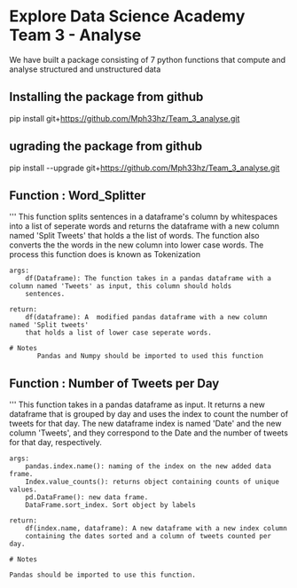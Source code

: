 # Explore Data Science Academy Team 3 - Analyse 
We have built a package consisting of 7 python functions that compute and analyse structured and unstructured data

## Installing the package from github

pip install git+https://github.com/Mph33hz/Team_3_analyse.git

## ugrading the package from github

pip install --upgrade git+https://github.com/Mph33hz/Team_3_analyse.git



## Function : Word_Splitter

''' This function splits sentences in a dataframe's column by whitespaces into a list
    of seperate words and returns the dataframe with a new column
    named 'Split Tweets' that holds a the list of words. The function also converts the the words in the new column 
    into lower case words. The process this function does is known as Tokenization

    args:
        df(Dataframe): The function takes in a pandas dataframe with a column named 'Tweets' as input, this column should holds
        sentences.

    return:
        df(dataframe): A  modified pandas dataframe with a new column named 'Split tweets'
        that holds a list of lower case seperate words.
        
    # Notes
           Pandas and Numpy should be imported to used this function
           
    
## Function : Number of Tweets per Day

''' This function takes in a pandas dataframe as input. It returns a new dataframe that is grouped by day and uses the index to count the number of tweets for that day. The new dataframe index is named 'Date' and the new column 'Tweets', and they correspond to the Date and the number of tweets for that day, respectively. 

    args:
        pandas.index.name(): naming of the index on the new added data frame.
        Index.value_counts(): returns object containing counts of unique values.
        pd.DataFrame(): new data frame.
        DataFrame.sort_index. Sort object by labels
        
    return:
        df(index.name, dataframe): A new dataframe with a new index column
        containing the dates sorted and a column of tweets counted per day.
 
    # Notes

    Pandas should be imported to use this function.    
    
